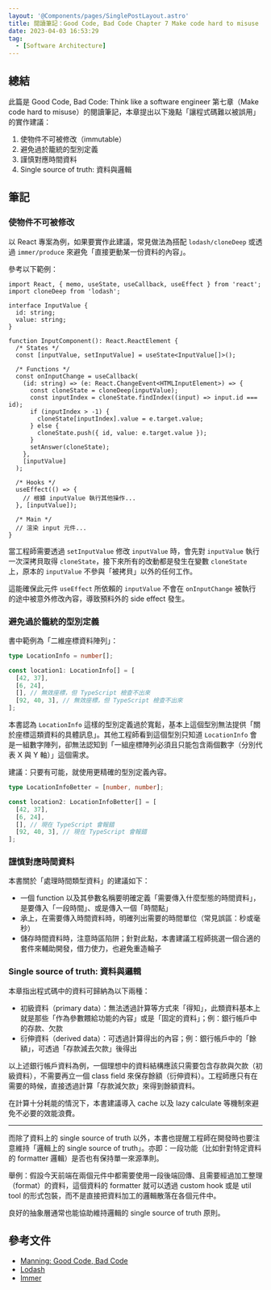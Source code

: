 ```yaml
---
layout: '@Components/pages/SinglePostLayout.astro'
title: 閱讀筆記：Good Code, Bad Code Chapter 7 Make code hard to misuse
date: 2023-04-03 16:53:29
tag:
  - [Software Architecture]
---
```


## 總結

此篇是 Good Code, Bad Code: Think like a software engineer 第七章（Make code hard to misuse）的閱讀筆記，本章提出以下幾點「讓程式碼難以被誤用」的實作建議：

1. 使物件不可被修改（immutable）
2. 避免過於籠統的型別定義
3. 謹慎對應時間資料
4. Single source of truth: 資料與邏輯

## 筆記

### 使物件不可被修改

以 React 專案為例，如果要實作此建議，常見做法為搭配 `lodash/cloneDeep` 或透過 `immer/produce` 來避免「直接更動某一份資料的內容」。

參考以下範例：

```tsx
import React, { memo, useState, useCallback, useEffect } from 'react';
import cloneDeep from 'lodash';

interface InputValue {
  id: string;
  value: string;
}

function InputComponent(): React.ReactElement {
  /* States */
  const [inputValue, setInputValue] = useState<InputValue[]>();

  /* Functions */
  const onInputChange = useCallback(
    (id: string) => (e: React.ChangeEvent<HTMLInputElement>) => {
      const cloneState = cloneDeep(inputValue);
      const inputIndex = cloneState.findIndex((input) => input.id === id);
      if (inputIndex > -1) {
        cloneState[inputIndex].value = e.target.value;
      } else {
        cloneState.push({ id, value: e.target.value });
      }
      setAnswer(cloneState);
    },
    [inputValue]
  );

  /* Hooks */
  useEffect(() => {
    // 根據 inputValue 執行其他操作...
  }, [inputValue]);

  /* Main */
  // 渲染 input 元件...
}
```

當工程師需要透過 `setInputValue` 修改 `inputValue` 時，會先對 `inputValue` 執行一次深拷貝取得 `cloneState`，接下來所有的改動都是發生在變數 `cloneState` 上，原本的 `inputValue` 不參與「被拷貝」以外的任何工作。

這能確保此元件 `useEffect` 所依賴的 `inputValue` 不會在 `onInputChange` 被執行的途中被意外修改內容，導致預料外的 side effect 發生。

### 避免過於籠統的型別定義

書中範例為「二維座標資料陣列」：

```ts
type LocationInfo = number[];

const location1: LocationInfo[] = [
  [42, 37],
  [6, 24],
  [], // 無效座標，但 TypeScript 檢查不出來
  [92, 40, 3], // 無效座標，但 TypeScript 檢查不出來
];
```

本書認為 `LocationInfo` 這樣的型別定義過於寬鬆，基本上這個型別無法提供「關於座標這類資料的具體訊息」。其他工程師看到這個型別只知道 `LocationInfo` 會是一組數字陣列，卻無法認知到「一組座標陣列必須且只能包含兩個數字（分別代表 X 與 Y 軸）」這個需求。

建議：只要有可能，就使用更精確的型別定義內容。

```ts
type LocationInfoBetter = [number, number];

const location2: LocationInfoBetter[] = [
  [42, 37],
  [6, 24],
  [], // 現在 TypeScript 會報錯
  [92, 40, 3], // 現在 TypeScript 會報錯
];
```

### 謹慎對應時間資料

本書關於「處理時間類型資料」的建議如下：

- 一個 function 以及其參數名稱要明確定義「需要傳入什麼型態的時間資料」，是要傳入「一段時間」、或是傳入一個「時間點」
- 承上，在需要傳入時間資料時，明確列出需要的時間單位（常見誤區：秒或毫秒）
- 儲存時間資料時，注意時區陷阱；針對此點，本書建議工程師挑選一個合適的套件來輔助開發，借力使力，也避免重造輪子

### Single source of truth: 資料與邏輯

本章指出程式碼中的資料可歸納為以下兩種：

- 初級資料（primary data）：無法透過計算等方式來「得知」，此類資料基本上就是那些「作為參數餵給功能的內容」或是「固定的資料」；例：銀行帳戶中的存款、欠款
- 衍伸資料（derived data）：可透過計算得出的內容；例：銀行帳戶中的「餘額」，可透過「存款減去欠款」後得出

以上述銀行帳戶資料為例，一個理想中的資料結構應該只需要包含存款與欠款（初級資料），不需要再立一個 class field 來保存餘額（衍伸資料）。工程師應只有在需要的時候，直接透過計算「存款減欠款」來得到餘額資料。

在計算十分耗能的情況下，本書建議導入 cache 以及 lazy calculate 等機制來避免不必要的效能浪費。

---

而除了資料上的 single source of truth 以外，本書也提醒工程師在開發時也要注意維持「邏輯上的 single source of truth」。亦即：一段功能（比如針對特定資料的 formatter 邏輯）是否也有保持單一來源準則。

舉例：假設今天前端在兩個元件中都需要使用一段後端回傳、且需要經過加工整理（format）的資料，這個資料的 formatter 就可以透過 custom hook 或是 util tool 的形式包裝，而不是直接把資料加工的邏輯散落在各個元件中。

良好的抽象層通常也能協助維持邏輯的 single source of truth 原則。

## 參考文件

- [Manning: Good Code, Bad Code](https://www.manning.com/books/good-code-bad-code)
- [Lodash](https://lodash.com/)
- [Immer](https://immerjs.github.io/immer/)
